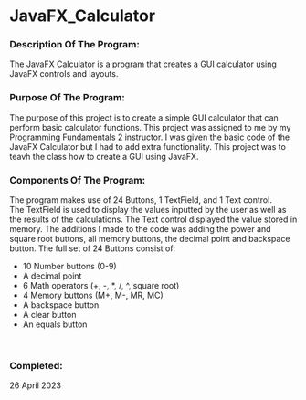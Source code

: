 # JavaFX_Calculator <br>
### Description Of The Program: <br>
The JavaFX Calculator is a program that creates a GUI calculator using JavaFX controls and layouts. <br>
### Purpose Of The Program: <br>
The purpose of this project is to create a simple GUI calculator that can perform basic calculator functions. This project was assigned to me by my Programming Fundamentals 2 instructor. I was given the basic code of the JavaFX Calculator but I had to add extra functionality. This project was to teavh the class how to create a GUI using JavaFX. <br>
### Components Of The Program: <br>
The program makes use of 24 Buttons, 1 TextField, and 1 Text control. <br>
The TextField is used to display the values inputted by the user as well as the results of the calculations. The Text control displayed the value stored in memory. The additions I made to the code was adding the power and square root buttons, all memory buttons, the decimal point and backspace button. 
The full set of 24 Buttons consist of: <br>
<ul>
<li>10 Number buttons (0-9)</li>
<li>A decimal point</li>
<li>6 Math operators (+, -, *, /, ^, square root)</li>
<li>4 Memory buttons (M+, M-, MR, MC)</li>
<li>A backspace button</li>
<li>A clear button</li>
<li>An equals button</li>
</ul> <br>

### Completed: <br>
26 April 2023
